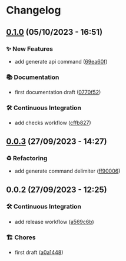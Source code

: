 # Changelog

## [0.1.0](https://github.com/cadgerfeast/vertis/compare/68d7bd2...8c80e40) (05/10/2023 - 16:51)

### ✨ New Features

- add generate api command ([69ea60f](https://github.com/cadgerfeast/vertis/commit/69ea60fa84684a09dac6e88d19c2af224e7a5112))

### 📚 Documentation

- first documentation draft ([0770f52](https://github.com/cadgerfeast/vertis/commit/0770f52d2b5b600ce424c977893bdc81c9dcc5ea))

### 🛠️ Continuous Integration

- add checks workflow ([cffb827](https://github.com/cadgerfeast/vertis/commit/cffb8273641734cc3e9704c4bd230b719fc3ba94))

## [0.0.3](https://github.com/cadgerfeast/vertis/compare/41c7f6d...68d7bd2) (27/09/2023 - 14:27)

### ♻️ Refactoring

- add generate command delimiter ([ff90006](https://github.com/cadgerfeast/vertis/commit/ff900067862864180a6b0424a04b007c1ef8054d))

## 0.0.2 (27/09/2023 - 12:25)

### 🛠️ Continuous Integration

- add release workflow ([a569c6b](https://github.com/cadgerfeast/vertis/commit/a569c6b702022a6ab19086cb728c29056a5cbfae))

### 🏗 Chores

- first draft ([a0a1448](https://github.com/cadgerfeast/vertis/commit/a0a144858b0c04f3e607aff1ef88d59163784945))
